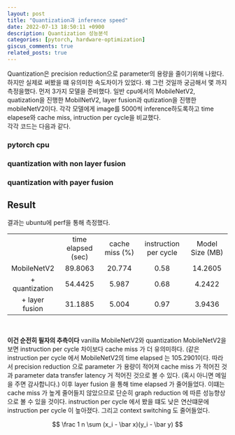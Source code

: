 ```yaml
---
layout: post
title: "Quantization과 inference speed"
date: 2022-07-13 18:50:11 +0900
description: Quantization 성능분석
categories: [pytorch, hardware-optimization]
giscus_comments: true
related_posts: true
---
```


Quantization은 precision reduction으로 parameter의 용량을 줄이기위해 나왔다.
하지만 실제로 써봤을 떄 유의미한 속도차이가 있었다. 왜 그런 것일까 궁금해서 몇 까지 측정을했다.
먼저 3가지 모델을 준비했다. 일반 cpu에서의 MobileNetV2, quatization을 진행한 MobilNetV2, layer fusion과 qutization을 진행한 mobileNetV2이다.
각각 모델에게 image를 5000씩 inference하도록하고 time elapese와 cache miss, intruction per cycle을 비교했다.
<br>
각각 코드는 다음과 같다.

### pytorch cpu

<script src="https://gist.github.com/wonbeomjang/419b410674ec8a7d5dcb6ffc38371289.js"></script>

### quantization with non layer fusion

<script src="https://gist.github.com/wonbeomjang/2d0bee28abcf47ea2e59febd094dbefd.js"></script>

### quantization with payer fusion

<script src="https://gist.github.com/wonbeomjang/e57959145f6b6c219cf30c10d8c718ac.js"></script>

## Result

결과는 ubuntu에 perf을 통해 측정했다.

<table align="center">
    <tr align="center">
        <td></td>
        <td>time elapsed (sec)</td>
        <td>cache miss (%)</td>
        <td>instruction per cycle</td>
        <td>Model Size (MB)</td>
    </tr>
    <tr align="center">
        <td>MobileNetV2</td>
        <td>89.8063</td>
        <td>20.774</td>
        <td>0.58</td>
        <td>14.2605</td>
    </tr>
    <tr align="center">
        <td>+ quantization</td>
        <td>54.4425</td>
        <td>5.987</td>
        <td>0.68</td>
        <td>4.2422</td>
    </tr>
    <tr align="center">
        <td>+ layer fusion</td>
        <td>31.1885</td>
        <td>5.004</td>
        <td>0.97</td>
        <td>3.9436</td>
    </tr>
</table>
<br>

**이건 순전히 필자의 추측이다**
vanilla MobileNetV2와 quantization MobileNetV2을 보면 instruction per cycle 차이보다 cache miss 가 더 유의미하다. (같은 instruction per cycle 에서 MobileNetV2의 time elapsed 는 105.2901이다.
따라서 precision reduction 으로 parameter 가 용량이 적어져 cache miss 가 적어진 것과 parameter data transfer latency 거 적어진 것으로 볼 수 있다. (혹시 아니면 메일을 주면 감사합니다.)
이후 layer fusion 을 통해 time elapsed 가 줄어들었다. 이떄는 cache miss 가 높게 줄어들지 않았으므로 단순히 graph reduction 에 따른 성능향상으로 볼 수 있을 것이다.
instruction per cycle 에서 봤을 떄도 낮은 연산떄문에 instruction per cycle 이 높아졌다. 그리고 context switching 도 줄어들었다.

<center>
$$ \frac 1 n \sum (x_i - \bar x)(y_i - \bar y) $$
</center>
